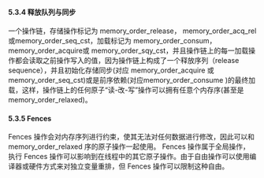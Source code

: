 #### 5.3.4 释放队列与同步
一个操作链，存储操作标记为 memory_order_release， memory_order_acq_rel 或memory_order_seq_cst，加载标记为 memory_order_consum， memory_order_acquire或 memory_order_sqy_cst，并且操作链上的每一加载操作都会读取之前操作写入的值，因为操作链上构成了一个释放序列（release sequence），并且初始化存储同步(对应 memory_order_acquire 或 memory_order_seq_cst)或是前序依赖(对应memory_order_consume )的最终加载，这样，操作链上的任何原子“读-改-写”操作可以拥有任意个内存序(甚至是memory_order_relaxed)。

#### 5.3.5 Fences
Fences 操作会对内存序列进行约束，使其无法对任何数据进行修改，因此可以和 memory_order_relaxed 序的原子操作一起使用。
Fences 操作属于全局操作，执行 Fences 操作可以影响到在线程中的其它原子操作。由于自由操作可以使用编译器或硬件方式来对独立变量重排，但 Fences 操作可以限制这种自由。